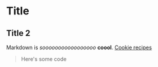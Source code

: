 # Title

## Title 2
Markdown is *sooooooooooooooooo* **coool**.
[Cookie recipes](https://www.delish.com/cooking/g1956/best-cookies/)
>Here's some code

